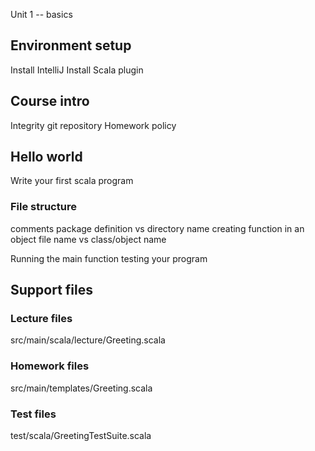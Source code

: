 Unit 1 -- basics

## Environment setup

Install IntelliJ
Install Scala plugin

## Course intro

Integrity
git repository
Homework policy


## Hello world

Write your first scala program


### File structure
comments
package definition vs directory name
creating function in an object
file name vs class/object name

Running the main function
testing your program


## Support files

### Lecture files
src/main/scala/lecture/Greeting.scala
 
### Homework files
src/main/templates/Greeting.scala

### Test files
test/scala/GreetingTestSuite.scala
